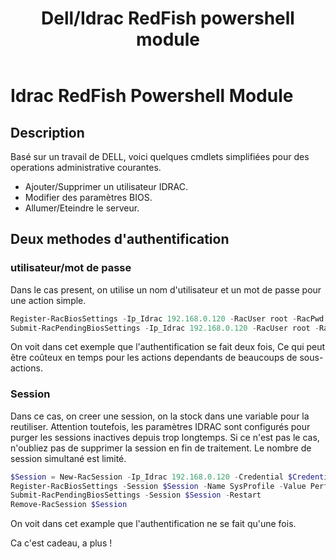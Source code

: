 ﻿---
title:  "Dell/Idrac RedFish powershell module"
excerpt: "Un module PowerShell à retrouver sur mon GitHub, pour administrer l'IDRAC sans utiliser Racadm."
category: Powershell
tags: 
  - Powershell
  - Module
  - Dell
  - Idrac
  - Redfish
  - Racadm
link: https://github.com/MickaelRoy/IdracRedFish
---

# Idrac RedFish Powershell Module


## Description
Basé sur un travail de DELL, voici quelques cmdlets simplifiées pour des operations administrative courantes.

- Ajouter/Supprimer un utilisateur IDRAC.
- Modifier des paramètres BIOS.
- Allumer/Eteindre le serveur.

## Deux methodes d'authentification
### utilisateur/mot de passe
Dans le cas present, on utilise un nom d'utilisateur et un mot de passe pour une action simple.

```Powershell
Register-RacBiosSettings -Ip_Idrac 192.168.0.120 -RacUser root -RacPwd *pass* -Name SysProfile -Value PerfOptimized
Submit-RacPendingBiosSettings -Ip_Idrac 192.168.0.120 -RacUser root -RacPwd *pass* -Restart
```
On voit dans cet exemple que l'authentification se fait deux fois, Ce qui peut être coûteux en temps pour les actions dependants de beaucoups de sous-actions.

### Session
Dans ce cas, on creer une session, on la stock dans une variable pour la reutiliser.
Attention toutefois, les paramètres IDRAC sont configurés pour purger les sessions inactives depuis trop longtemps.
Si ce n'est pas le cas, n'oubliez pas de supprimer la session en fin de traitement. Le nombre de session simultané est limité.

```Powershell
$Session = New-RacSession -Ip_Idrac 192.168.0.120 -Credential $Credential
Register-RacBiosSettings -Session $Session -Name SysProfile -Value PerfOptimized
Submit-RacPendingBiosSettings -Session $Session -Restart
Remove-RacSession $Session
```
On voit dans cet example que l'authentification ne se fait qu'une fois.

Ca c'est cadeau, a plus !